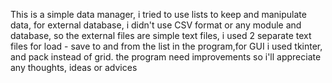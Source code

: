  
This is a simple data manager, i tried to use lists to keep and
manipulate data, for external database, i didn't use CSV format or any module
and database, so the external files are simple text files, i used 2 separate
text files for load - save to and from the list in the program,for GUI i used
tkinter, and pack instead of grid. the program need improvements so i'll
appreciate any thoughts, ideas or advices 
